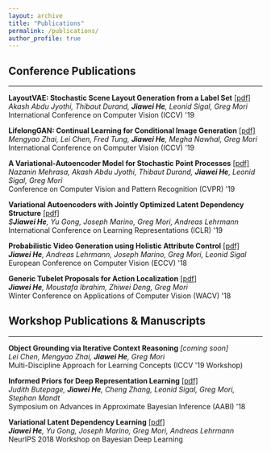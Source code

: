 ```yaml
---
layout: archive
title: "Publications"
permalink: /publications/
author_profile: true
---
```

## Conference Publications
___

**LayoutVAE: Stochastic Scene Layout Generation from a Label Set** [[pdf]](https://arxiv.org/pdf/1907.10719.pdf)   
*Akash Abdu Jyothi, Thibaut Durand, __Jiawei He__,  Leonid Sigal, Greg Mori*   
International Conference on Computer Vision (ICCV) '19 


**LifelongGAN: Continual Learning for Conditional Image Generation** [[pdf]](https://arxiv.org/pdf/1907.10107)  
*Mengyao Zhai, Lei Chen, Fred Tung, __Jiawei He__,  Megha Nawhal, Greg Mori*  
International Conference on Computer Vision (ICCV) '19 


**A Variational-Autoencoder Model for Stochastic Point Processes** [[pdf]](http://openaccess.thecvf.com/content_CVPR_2019/papers/Mehrasa_A_Variational_Auto-Encoder_Model_for_Stochastic_Point_Processes_CVPR_2019_paper.pdf)   
*Nazanin Mehrasa, Akash Abdu Jyothi, Thibaut Durand, __Jiawei He__,  Leonid Sigal, Greg Mori*  
Conference on Computer Vision and Pattern Recognition (CVPR) '19 


**Variational Autoencoders with Jointly Optimized Latent Dependency Structure** [[pdf]](../files/papers/2019/variational_latent_dependency_learning/iclr_2019_paper.pdf)  
*$__Jiawei He__, Yu Gong, Joseph Marino, Greg Mori, Andreas Lehrmann*  
International Conference on Learning Representations (ICLR) '19 


**Probabilistic Video Generation using Holistic Attribute Control** [[pdf]](http://openaccess.thecvf.com/content_ECCV_2018/papers/Jiawei_He_Probabilistic_Video_Generation_ECCV_2018_paper.pdf)     
*__Jiawei He__, Andreas Lehrmann, Joseph Marino, Greg Mori, Leonid Sigal*  
European Conference on Computer Vision (ECCV) '18  


**Generic Tubelet Proposals for Action Localization** [[pdf]](https://arxiv.org/pdf/1705.10861)  
*__Jiawei He__, Moustafa Ibrahim, Zhiwei Deng, Greg Mori*   
Winter Conference on Applications of Computer Vision (WACV) '18


## Workshop Publications & Manuscripts
___

**Object Grounding via Iterative Context Reasoning** *[coming soon]*   
*Lei Chen, Mengyao Zhai, __Jiawei He__, Greg Mori*  
Multi-Discipline Approach for Learning Concepts (ICCV '19 Workshop)


**Informed Priors for Deep Representation Learning** [[pdf]](http://approximateinference.org/2018/accepted/ButepageEtAl2018.pdf)  
*Judith Butepage, __Jiawei He__, Cheng Zhang, Leonid Sigal, Greg Mori, Stephan Mandt*   
Symposium on Advances in Approximate Bayesian Inference (AABI) '18 



**Variational Latent Dependency Learning** [[pdf]](../files/papers/2019/variational_latent_dependency_learning/variational_latent_dependency_learning_workshop.pdf)   
*__Jiawei He__, Yu Gong, Joseph Marino, Greg Mori, Andreas Lehrmann*  
NeurIPS 2018 Workshop on Bayesian Deep Learning  



